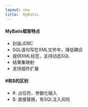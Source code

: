 ```yaml
---
layout: new
title:  MyBatis
---
```


#### MyBatis框架特点

* 封装JDBC
* SQL语句写在XML文件中，降低耦合
* 提供XML标签，支持动态SQL
* 结果集映射
* 支持插件扩展

#### #和$的区别

* #: 占位符，参数化输入
* $: 直接替换，有SQL注入风险
